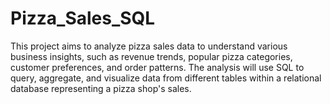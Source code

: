 # Pizza_Sales_SQL
This project aims to analyze pizza sales data to understand various business insights, such as revenue trends, popular pizza categories, customer preferences, and order patterns. The analysis will use SQL to query, aggregate, and visualize data from different tables within a relational database representing a pizza shop's sales.
